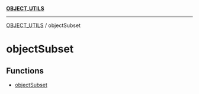 [**OBJECT_UTILS**](../README.md)

***

[OBJECT_UTILS](../README.md) / objectSubset

# objectSubset

## Functions

- [objectSubset](functions/objectSubset.md)
